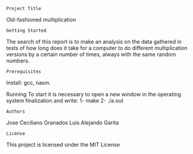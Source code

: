     Project Title
Old-fashioned multiplication

    Getting Started
The search of this report is to make an analysis on the data gathered in tests of how long does it take for a computer to do different multiplication versions by a certain number of times, always with the same random numbers.

    Prerequisites
Install: gcc, nasm.
   
   Running
To start it is necessary to open a new window in the operating system finalization and write:
1- make
2- ./a.out

    Authors
Jose Ceciliano Granados
Luis Alejando Garita 

    License
This project is licensed under the MIT License